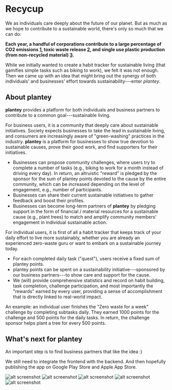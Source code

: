 # Recycup
We as individuals care deeply about the future of our planet. But as much as we hope to contribute to a sustainable world, there's only so much  that we can do:

**Each year, a handful of corporations contribute to a large percentage of CO2 emissions [1](https://www.statista.com/chart/19594/20-firms-produced-a-third-of-global-emissions/), toxic waste release [2](https://www.statista.com/statistics/799176/largest-corporate-water-polluters-in-the-us/), and single use plastic production (from non-recycled material) [3](https://www.npr.org/2021/05/18/997937090/half-of-the-worlds-single-use-plastic-waste-is-from-just-20-companies-says-a-stu).**

While we initially wanted to create a habit tracker for sustainable living (that gamifies simple tasks such as biking to work), we felt it was not enough. Then we came up with an idea that might bring out the synergy of both individuals' and businesses' effort towards sustainability---enter _plantey_.

## About plantey

**plantey** provides a platform for both individuals and business partners to contribute to a common goal---sustainable living. 

For business users, it is a community that deeply care about sustainable initiatives. Society expects businesses to take the lead in sustainable living, and consumers are increasingly aware of "green-washing" practices in the industry. **plantey** is a platform for businesses to show true devotion to sustainable causes, prove their good work, and find supporters for their initiatives.
- Businesses can propose community challenges, where users try to complete a number of tasks (e.g., biking to work for a month instead of driving every day). In return, an altruistic "reward" is pledged by the sponsor for the sum of plantey points devoted to the cause by the entire community, which can be increased depending on the level of engagement, e.g., number of participants.
- Businesses can share their current sustainable initiatives to gather feedback and boost their profiles. 
- Businesses can become long-term partners of **plantey** by pledging support in the form of financial / material resources for a sustainable cause (e.g., plant trees) to match and amplify community members' engagement in individual sustainable action. 

For individual users, it is first of all a habit tracker that keeps track of your daily effort to live more sustainably, whether you are already an experienced zero-waste guru or want to embark on a sustainable journey today. 
- For each completed daily task ("quest"), users receive a fixed sum of plantey points. 
- plantey points can be spent on a sustainability initiative---sponsored by our business partners---to show care and support for the cause. 
- We (will) provide comprehensive statistics and record on habit building, task completion, challenge participation, and most importantly the "rewards" earned by every user, providing a sense of accomplishment that is directly linked to real-world impact. 

An example: an individual user finishes the "Zero waste for a week" challenge by completing subtasks daily. They earned 1000 points for the challenge and 500 points for the daily tasks. In return, the challenge sponsor helps plant a tree for every 500 points. 


## What's next for plantey

An important step is to find business partners that like the idea :)

We still need to integrate the frontend with the backend. And then hopefully publishing the app on Google Play Store and Apple App Store. 

![alt screenshot](./Assets/Images/1.jpg)
![alt screenshot](./Assets/Images/2.jpg)
![alt screenshot](./Assets/Images/3.jpg)
![alt screenshot](./Assets/Images/4.jpg)
![alt screenshot](./Assets/Images/5.jpg)

